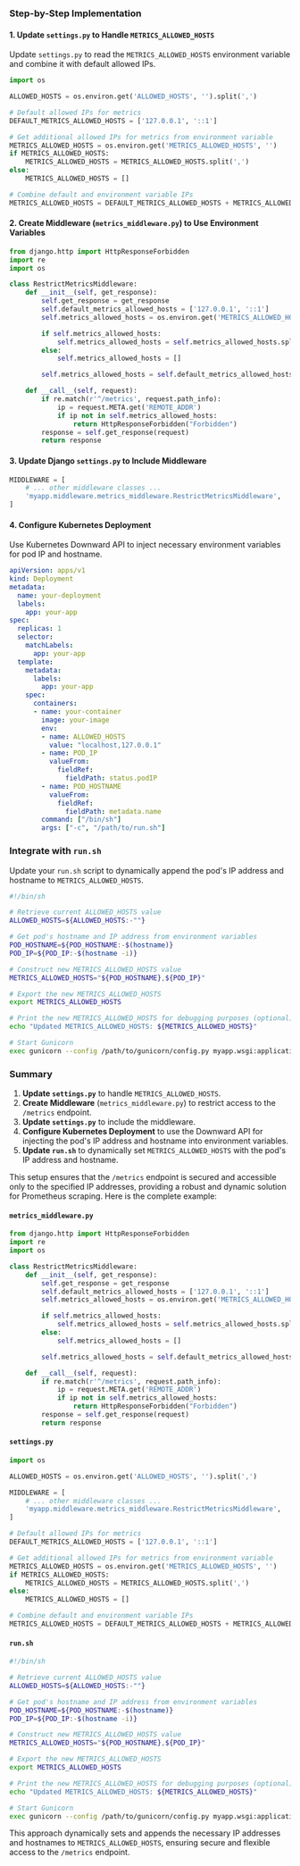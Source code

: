 

### Step-by-Step Implementation

#### 1. Update `settings.py` to Handle `METRICS_ALLOWED_HOSTS`

Update `settings.py` to read the `METRICS_ALLOWED_HOSTS` environment variable and combine it with default allowed IPs.

```python
import os

ALLOWED_HOSTS = os.environ.get('ALLOWED_HOSTS', '').split(',')

# Default allowed IPs for metrics
DEFAULT_METRICS_ALLOWED_HOSTS = ['127.0.0.1', '::1']

# Get additional allowed IPs for metrics from environment variable
METRICS_ALLOWED_HOSTS = os.environ.get('METRICS_ALLOWED_HOSTS', '')
if METRICS_ALLOWED_HOSTS:
    METRICS_ALLOWED_HOSTS = METRICS_ALLOWED_HOSTS.split(',')
else:
    METRICS_ALLOWED_HOSTS = []

# Combine default and environment variable IPs
METRICS_ALLOWED_HOSTS = DEFAULT_METRICS_ALLOWED_HOSTS + METRICS_ALLOWED_HOSTS
```

#### 2. Create Middleware (`metrics_middleware.py`) to Use Environment Variables

```python
from django.http import HttpResponseForbidden
import re
import os

class RestrictMetricsMiddleware:
    def __init__(self, get_response):
        self.get_response = get_response
        self.default_metrics_allowed_hosts = ['127.0.0.1', '::1']
        self.metrics_allowed_hosts = os.environ.get('METRICS_ALLOWED_HOSTS', '')

        if self.metrics_allowed_hosts:
            self.metrics_allowed_hosts = self.metrics_allowed_hosts.split(',')
        else:
            self.metrics_allowed_hosts = []

        self.metrics_allowed_hosts = self.default_metrics_allowed_hosts + self.metrics_allowed_hosts

    def __call__(self, request):
        if re.match(r'^/metrics', request.path_info):
            ip = request.META.get('REMOTE_ADDR')
            if ip not in self.metrics_allowed_hosts:
                return HttpResponseForbidden("Forbidden")
        response = self.get_response(request)
        return response
```

#### 3. Update Django `settings.py` to Include Middleware

```python
MIDDLEWARE = [
    # ... other middleware classes ...
    'myapp.middleware.metrics_middleware.RestrictMetricsMiddleware',
]
```

#### 4. Configure Kubernetes Deployment

Use Kubernetes Downward API to inject necessary environment variables for pod IP and hostname.

```yaml
apiVersion: apps/v1
kind: Deployment
metadata:
  name: your-deployment
  labels:
    app: your-app
spec:
  replicas: 1
  selector:
    matchLabels:
      app: your-app
  template:
    metadata:
      labels:
        app: your-app
    spec:
      containers:
      - name: your-container
        image: your-image
        env:
        - name: ALLOWED_HOSTS
          value: "localhost,127.0.0.1"
        - name: POD_IP
          valueFrom:
            fieldRef:
              fieldPath: status.podIP
        - name: POD_HOSTNAME
          valueFrom:
            fieldRef:
              fieldPath: metadata.name
        command: ["/bin/sh"]
        args: ["-c", "/path/to/run.sh"]
```

### Integrate with `run.sh`

Update your `run.sh` script to dynamically append the pod's IP address and hostname to `METRICS_ALLOWED_HOSTS`.

```sh
#!/bin/sh

# Retrieve current ALLOWED_HOSTS value
ALLOWED_HOSTS=${ALLOWED_HOSTS:-""}

# Get pod's hostname and IP address from environment variables
POD_HOSTNAME=${POD_HOSTNAME:-$(hostname)}
POD_IP=${POD_IP:-$(hostname -i)}

# Construct new METRICS_ALLOWED_HOSTS value
METRICS_ALLOWED_HOSTS="${POD_HOSTNAME},${POD_IP}"

# Export the new METRICS_ALLOWED_HOSTS
export METRICS_ALLOWED_HOSTS

# Print the new METRICS_ALLOWED_HOSTS for debugging purposes (optional)
echo "Updated METRICS_ALLOWED_HOSTS: ${METRICS_ALLOWED_HOSTS}"

# Start Gunicorn
exec gunicorn --config /path/to/gunicorn/config.py myapp.wsgi:application
```

### Summary

1. **Update `settings.py`** to handle `METRICS_ALLOWED_HOSTS`.
2. **Create Middleware** (`metrics_middleware.py`) to restrict access to the `/metrics` endpoint.
3. **Update `settings.py`** to include the middleware.
4. **Configure Kubernetes Deployment** to use the Downward API for injecting the pod's IP address and hostname into environment variables.
5. **Update `run.sh`** to dynamically set `METRICS_ALLOWED_HOSTS` with the pod's IP address and hostname.

This setup ensures that the `/metrics` endpoint is secured and accessible only to the specified IP addresses, providing a robust and dynamic solution for Prometheus scraping. Here is the complete example:

#### `metrics_middleware.py`

```python
from django.http import HttpResponseForbidden
import re
import os

class RestrictMetricsMiddleware:
    def __init__(self, get_response):
        self.get_response = get_response
        self.default_metrics_allowed_hosts = ['127.0.0.1', '::1']
        self.metrics_allowed_hosts = os.environ.get('METRICS_ALLOWED_HOSTS', '')

        if self.metrics_allowed_hosts:
            self.metrics_allowed_hosts = self.metrics_allowed_hosts.split(',')
        else:
            self.metrics_allowed_hosts = []

        self.metrics_allowed_hosts = self.default_metrics_allowed_hosts + self.metrics_allowed_hosts

    def __call__(self, request):
        if re.match(r'^/metrics', request.path_info):
            ip = request.META.get('REMOTE_ADDR')
            if ip not in self.metrics_allowed_hosts:
                return HttpResponseForbidden("Forbidden")
        response = self.get_response(request)
        return response
```

#### `settings.py`

```python
import os

ALLOWED_HOSTS = os.environ.get('ALLOWED_HOSTS', '').split(',')

MIDDLEWARE = [
    # ... other middleware classes ...
    'myapp.middleware.metrics_middleware.RestrictMetricsMiddleware',
]

# Default allowed IPs for metrics
DEFAULT_METRICS_ALLOWED_HOSTS = ['127.0.0.1', '::1']

# Get additional allowed IPs for metrics from environment variable
METRICS_ALLOWED_HOSTS = os.environ.get('METRICS_ALLOWED_HOSTS', '')
if METRICS_ALLOWED_HOSTS:
    METRICS_ALLOWED_HOSTS = METRICS_ALLOWED_HOSTS.split(',')
else:
    METRICS_ALLOWED_HOSTS = []

# Combine default and environment variable IPs
METRICS_ALLOWED_HOSTS = DEFAULT_METRICS_ALLOWED_HOSTS + METRICS_ALLOWED_HOSTS
```

#### `run.sh`

```sh
#!/bin/sh

# Retrieve current ALLOWED_HOSTS value
ALLOWED_HOSTS=${ALLOWED_HOSTS:-""}

# Get pod's hostname and IP address from environment variables
POD_HOSTNAME=${POD_HOSTNAME:-$(hostname)}
POD_IP=${POD_IP:-$(hostname -i)}

# Construct new METRICS_ALLOWED_HOSTS value
METRICS_ALLOWED_HOSTS="${POD_HOSTNAME},${POD_IP}"

# Export the new METRICS_ALLOWED_HOSTS
export METRICS_ALLOWED_HOSTS

# Print the new METRICS_ALLOWED_HOSTS for debugging purposes (optional)
echo "Updated METRICS_ALLOWED_HOSTS: ${METRICS_ALLOWED_HOSTS}"

# Start Gunicorn
exec gunicorn --config /path/to/gunicorn/config.py myapp.wsgi:application
```

This approach dynamically sets and appends the necessary IP addresses and hostnames to `METRICS_ALLOWED_HOSTS`, ensuring secure and flexible access to the `/metrics` endpoint.
